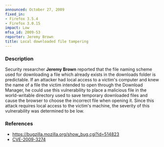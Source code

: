 ```yaml
---
announced: October 27, 2009
fixed_in:
- Firefox 3.5.4
- Firefox 3.0.15
impact: Low
mfsa_id: 2009-53
reporter: Jeremy Brown
title: Local downloaded file tampering
---
```


<h3>Description</h3>

<p>Security researcher <strong>Jeremy Brown</strong> reported that the
file naming scheme used for downloading a file which already exists in
the downloads folder is predictable.  If an attacker had local access
to a victim's computer and knew the name of a file the victim intended
to open through the Download Manager, he could use this vulnerability
to place a malicious file in the world-writable directory used to save
temporary downloaded files and cause the browser to choose the
incorrect file when opening it.  Since this attack requires local
access to the victim's machine, the severity of this vulnerability was
determined to be low.</p>

<h3>References</h3>

<ul>
  <li><a href="https://bugzilla.mozilla.org/show_bug.cgi?id=514823">https://bugzilla.mozilla.org/show_bug.cgi?id=514823</a></li>
  <li><a class="ex-ref" href="http://cve.mitre.org/cgi-bin/cvename.cgi?name=CVE-2009-3274">CVE-2009-3274</a></li>
</ul>




